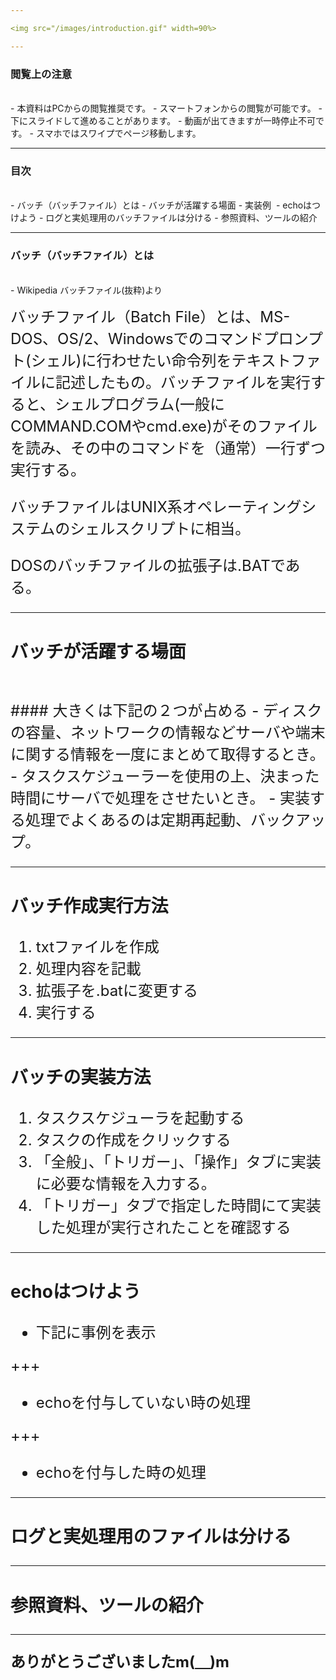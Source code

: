 ```yaml
---

<img src="/images/introduction.gif" width=90%>

---
```


### 閲覧上の注意　　　　　　　　
<br>
- 本資料はPCからの閲覧推奨です。
- スマートフォンからの閲覧が可能です。
- 下にスライドして進めることがあります。
- 動画が出てきますが一時停止不可です。
- スマホではスワイプでページ移動します。

---

### 目次
<br>
- バッチ（バッチファイル）とは
- バッチが活躍する場面
- 実装例 
- echoはつけよう
- ログと実処理用のバッチファイルは分ける
- 参照資料、ツールの紹介
<br>

---

### バッチ（バッチファイル）とは
<br>
- Wikipedia バッチファイル(抜粋)より
<p><font size="5">バッチファイル（Batch File）とは、MS-DOS、OS/2、Windowsでのコマンドプロンプト(シェル)に行わせたい命令列をテキストファイルに記述したもの。バッチファイルを実行すると、シェルプログラム(一般に COMMAND.COMやcmd.exe)がそのファイルを読み、その中のコマンドを（通常）一行ずつ実行する。</p>
<p><font size="5">バッチファイルはUNIX系オペレーティングシステムのシェルスクリプトに相当。</p>
<p><font size="5">DOSのバッチファイルの拡張子は.BATである。</p>

---
### バッチが活躍する場面
<br>
#### 大きくは下記の２つが占める
- ディスクの容量、ネットワークの情報などサーバや端末に関する情報を一度にまとめて取得するとき。
- タスクスケジューラーを使用の上、決まった時間にサーバで処理をさせたいとき。
- 実装する処理でよくあるのは定期再起動、バックアップ。 

---

### バッチ作成実行方法
1. txtファイルを作成
2. 処理内容を記載
3. 拡張子を.batに変更する
4. 実行する 

---

### バッチの実装方法
1. タスクスケジューラを起動する
2. タスクの作成をクリックする
3. 「全般」、「トリガー」、「操作」タブに実装に必要な情報を入力する。
4. 「トリガー」タブで指定した時間にて実装した処理が実行されたことを確認する

---

### echoはつけよう
- 下記に事例を表示

+++

- echoを付与していない時の処理

+++

- echoを付与した時の処理

---

### ログと実処理用のファイルは分ける

---

### 参照資料、ツールの紹介

---

**ありがとうございましたm(＿)m**
